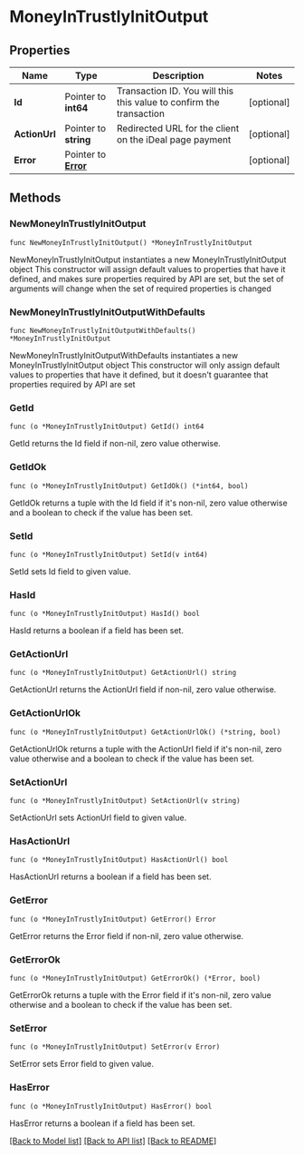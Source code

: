 # MoneyInTrustlyInitOutput

## Properties

Name | Type | Description | Notes
------------ | ------------- | ------------- | -------------
**Id** | Pointer to **int64** | Transaction ID. You will this this value to confirm the transaction | [optional] 
**ActionUrl** | Pointer to **string** | Redirected URL for the client on the iDeal page payment | [optional] 
**Error** | Pointer to [**Error**](Error.md) |  | [optional] 

## Methods

### NewMoneyInTrustlyInitOutput

`func NewMoneyInTrustlyInitOutput() *MoneyInTrustlyInitOutput`

NewMoneyInTrustlyInitOutput instantiates a new MoneyInTrustlyInitOutput object
This constructor will assign default values to properties that have it defined,
and makes sure properties required by API are set, but the set of arguments
will change when the set of required properties is changed

### NewMoneyInTrustlyInitOutputWithDefaults

`func NewMoneyInTrustlyInitOutputWithDefaults() *MoneyInTrustlyInitOutput`

NewMoneyInTrustlyInitOutputWithDefaults instantiates a new MoneyInTrustlyInitOutput object
This constructor will only assign default values to properties that have it defined,
but it doesn't guarantee that properties required by API are set

### GetId

`func (o *MoneyInTrustlyInitOutput) GetId() int64`

GetId returns the Id field if non-nil, zero value otherwise.

### GetIdOk

`func (o *MoneyInTrustlyInitOutput) GetIdOk() (*int64, bool)`

GetIdOk returns a tuple with the Id field if it's non-nil, zero value otherwise
and a boolean to check if the value has been set.

### SetId

`func (o *MoneyInTrustlyInitOutput) SetId(v int64)`

SetId sets Id field to given value.

### HasId

`func (o *MoneyInTrustlyInitOutput) HasId() bool`

HasId returns a boolean if a field has been set.

### GetActionUrl

`func (o *MoneyInTrustlyInitOutput) GetActionUrl() string`

GetActionUrl returns the ActionUrl field if non-nil, zero value otherwise.

### GetActionUrlOk

`func (o *MoneyInTrustlyInitOutput) GetActionUrlOk() (*string, bool)`

GetActionUrlOk returns a tuple with the ActionUrl field if it's non-nil, zero value otherwise
and a boolean to check if the value has been set.

### SetActionUrl

`func (o *MoneyInTrustlyInitOutput) SetActionUrl(v string)`

SetActionUrl sets ActionUrl field to given value.

### HasActionUrl

`func (o *MoneyInTrustlyInitOutput) HasActionUrl() bool`

HasActionUrl returns a boolean if a field has been set.

### GetError

`func (o *MoneyInTrustlyInitOutput) GetError() Error`

GetError returns the Error field if non-nil, zero value otherwise.

### GetErrorOk

`func (o *MoneyInTrustlyInitOutput) GetErrorOk() (*Error, bool)`

GetErrorOk returns a tuple with the Error field if it's non-nil, zero value otherwise
and a boolean to check if the value has been set.

### SetError

`func (o *MoneyInTrustlyInitOutput) SetError(v Error)`

SetError sets Error field to given value.

### HasError

`func (o *MoneyInTrustlyInitOutput) HasError() bool`

HasError returns a boolean if a field has been set.


[[Back to Model list]](../README.md#documentation-for-models) [[Back to API list]](../README.md#documentation-for-api-endpoints) [[Back to README]](../README.md)


